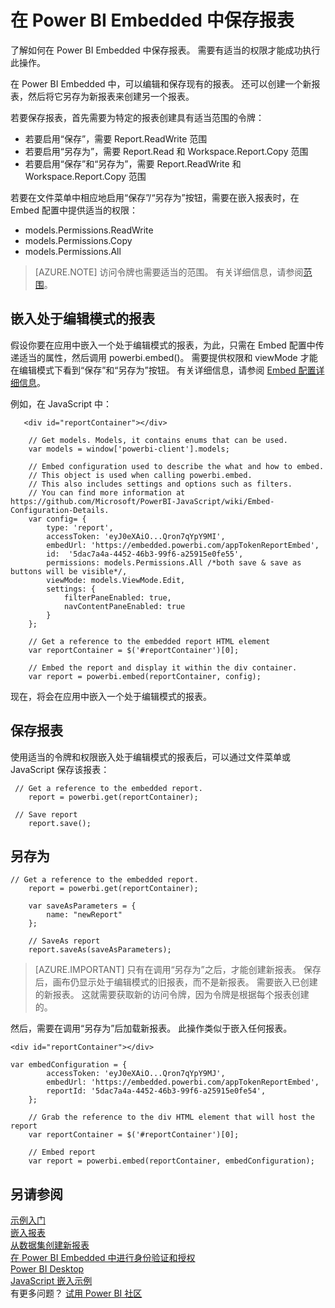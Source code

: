 <properties
    pageTitle="在 Azure Power BI Embedded 中保存报表 | Microsoft 文档"
    description="了解如何在 Power BI Embedded 中保存报表。 需要有适当的权限才能成功执行此操作。"
    services="power-bi-embedded"
    documentationcenter=""
    author="guyinacube"
    manager="erikre"
    editor=""
    tags=""
    translationtype="Human Translation" />
<tags
    ms.assetid=""
    ms.service="power-bi-embedded"
    ms.devlang="NA"
    ms.topic="article"
    ms.tgt_pltfrm="NA"
    ms.workload="powerbi"
    ms.date="03/11/2017"
    wacn.date="04/24/2017"
    ms.author="asaxton"
    ms.sourcegitcommit="a114d832e9c5320e9a109c9020fcaa2f2fdd43a9"
    ms.openlocfilehash="f462b6ad638a13c0620351f7584a665d9a476f3b"
    ms.lasthandoff="04/14/2017" />

# <a name="save-reports-in-power-bi-embedded"></a>在 Power BI Embedded 中保存报表

了解如何在 Power BI Embedded 中保存报表。 需要有适当的权限才能成功执行此操作。

在 Power BI Embedded 中，可以编辑和保存现有的报表。 还可以创建一个新报表，然后将它另存为新报表来创建另一个报表。

若要保存报表，首先需要为特定的报表创建具有适当范围的令牌：

- 若要启用“保存”，需要 Report.ReadWrite 范围
- 若要启用“另存为”，需要 Report.Read 和 Workspace.Report.Copy 范围
- 若要启用“保存”和“另存为”，需要 Report.ReadWrite 和 Workspace.Report.Copy 范围

若要在文件菜单中相应地启用“保存”/“另存为”按钮，需要在嵌入报表时，在 Embed 配置中提供适当的权限：

- models.Permissions.ReadWrite
- models.Permissions.Copy
- models.Permissions.All

> [AZURE.NOTE]
> 访问令牌也需要适当的范围。 有关详细信息，请参阅[范围](/documentation/articles/power-bi-embedded-app-token-flow/#scopes/)。

## <a name="embed-report-in-edit-mode"></a>嵌入处于编辑模式的报表

假设你要在应用中嵌入一个处于编辑模式的报表，为此，只需在 Embed 配置中传递适当的属性，然后调用 powerbi.embed()。 需要提供权限和 viewMode 才能在编辑模式下看到“保存”和“另存为”按钮。 有关详细信息，请参阅 [Embed 配置详细信息](https://github.com/Microsoft/PowerBI-JavaScript/wiki/Embed-Configuration-Details)。

例如，在 JavaScript 中：

       <div id="reportContainer"></div>

        // Get models. Models, it contains enums that can be used.
        var models = window['powerbi-client'].models;

        // Embed configuration used to describe the what and how to embed.
        // This object is used when calling powerbi.embed.
        // This also includes settings and options such as filters.
        // You can find more information at https://github.com/Microsoft/PowerBI-JavaScript/wiki/Embed-Configuration-Details.
        var config= {
            type: 'report',
            accessToken: 'eyJ0eXAiO...Qron7qYpY9MI',
            embedUrl: 'https://embedded.powerbi.com/appTokenReportEmbed',
            id:  '5dac7a4a-4452-46b3-99f6-a25915e0fe55',
            permissions: models.Permissions.All /*both save & save as buttons will be visible*/,
            viewMode: models.ViewMode.Edit,
            settings: {
                filterPaneEnabled: true,
                navContentPaneEnabled: true
            }
        };

        // Get a reference to the embedded report HTML element
        var reportContainer = $('#reportContainer')[0];

        // Embed the report and display it within the div container.
        var report = powerbi.embed(reportContainer, config);

现在，将会在应用中嵌入一个处于编辑模式的报表。

## <a name="save-report"></a>保存报表

使用适当的令牌和权限嵌入处于编辑模式的报表后，可以通过文件菜单或 JavaScript 保存该报表：

     // Get a reference to the embedded report.
        report = powerbi.get(reportContainer);

     // Save report
        report.save();

## <a name="save-as"></a>另存为

    // Get a reference to the embedded report.
        report = powerbi.get(reportContainer);
    
        var saveAsParameters = {
            name: "newReport"
        };

        // SaveAs report
        report.saveAs(saveAsParameters);

> [AZURE.IMPORTANT]
> 只有在调用“另存为”之后，才能创建新报表。 保存后，画布仍显示处于编辑模式的旧报表，而不是新报表。 需要嵌入已创建的新报表。 这就需要获取新的访问令牌，因为令牌是根据每个报表创建的。

然后，需要在调用“另存为”后加载新报表。 此操作类似于嵌入任何报表。

    <div id="reportContainer"></div>
  
    var embedConfiguration = {
            accessToken: 'eyJ0eXAiO...Qron7qYpY9MJ',
            embedUrl: 'https://embedded.powerbi.com/appTokenReportEmbed',
            reportId: '5dac7a4a-4452-46b3-99f6-a25915e0fe54',
        };
    
        // Grab the reference to the div HTML element that will host the report
        var reportContainer = $('#reportContainer')[0];

        // Embed report
        var report = powerbi.embed(reportContainer, embedConfiguration);

## <a name="see-also"></a>另请参阅

[示例入门](/documentation/articles/power-bi-embedded-get-started-sample/)  
[嵌入报表](/documentation/articles/power-bi-embedded-embed-report/)  
[从数据集创建新报表](/documentation/articles/power-bi-embedded-create-report-from-dataset/)  
[在 Power BI Embedded 中进行身份验证和授权](/documentation/articles/power-bi-embedded-app-token-flow/)  
[Power BI Desktop](https://powerbi.microsoft.com/documentation/powerbi-desktop-get-the-desktop/)  
[JavaScript 嵌入示例](https://microsoft.github.io/PowerBI-JavaScript/demo/)  
有更多问题？ [试用 Power BI 社区](http://community.powerbi.com/)

